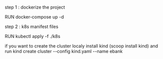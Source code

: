 step 1 : dockerize the project

RUN 
docker-compose up -d

step 2 : k8s manifest files 


RUN 
kubectl apply -f ./k8s


if you want to create the cluster localy install kind (scoop install kind) 
and run kind create cluster --config kind.yaml --name ebank